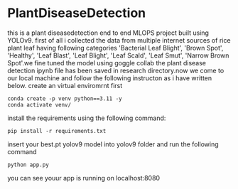 # PlantDiseaseDetection

this is a plant diseasedetection end to end MLOPS project built using YOLOv9. first of all i collected the data from multiple internet sources of rice plant leaf having following categories 'Bacterial Leaf Blight', 'Brown Spot', 'Healthy', 'Leaf Blast', 'Leaf Blight', 'Leaf Scald', 'Leaf Smut', 'Narrow Brown Spot'.we fine tuned the model using goggle collab the plant disease detection ipynb file has been saved in research directory.now we come to our local machine and follow the following instructon as i have written below. 
create an virtual enviromrnt first

    conda create -p venv python==3.11 -y
    conda activate venv/

install the requirements using the following command:

    pip install -r requirements.txt

insert your best.pt yolov9 model into yolov9 folder and run the following command

    python app.py

you can see youur app is running on localhost:8080